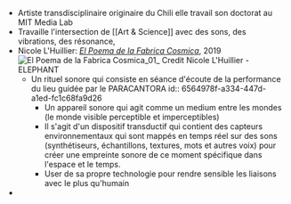 - Artiste transdisciplinaire originaire du Chili elle travail son doctorat au MIT Media Lab
- Travaille l'intersection de [[Art & Science]] avec des sons, des vibrations, des résonance,
- Nicole L'Huillier: [*El Poema de la Fabrica Cosmica*](https://elephant.art/nicole-lhuillier-interview-robots-sound-space-28062020/el-poema-de-la-fabrica-cosmica_01_-credit-nicole-lhuillier/), 2019 ![El Poema de la Fabrica Cosmica_01_ Credit Nicole L'Huillier - ELEPHANT](https://elephant.art/wp-content/uploads/2020/08/El-Poema-de-la-Fabrica-Cosmica_01_-Credit-Nicole-LHuillier-scaled.jpg)
	- Un rituel sonore qui consiste en séance d'écoute de la performance du lieu guidée par le PARACANTORA
	  id:: 6564978f-a334-447d-a1ed-fc1c68fa9d26
		- Un appareil sonore qui agit comme un medium entre les mondes (le monde visible perceptible et imperceptibles)
		- Il s'agit d'un dispositif transductif qui contient des capteurs environnementaux qui sont mappés en temps réel sur des sons (synthétiseurs, échantillons, textures, mots et autres voix) pour créer une empreinte sonore de ce moment spécifique dans l'espace et le temps.
		- User de sa propre technologie pour rendre sensible les liaisons avec le plus qu'humain
-